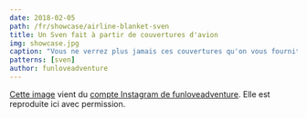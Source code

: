 ```yaml
---
date: 2018-02-05
path: /fr/showcase/airline-blanket-sven
title: Un Sven fait à partir de couvertures d'avion
img: showcase.jpg
caption: "Vous ne verrez plus jamais ces couvertures qu'on vous fournit dans les avions de la même façon."
patterns: [sven]
author: funloveadventure
---
```


[Cette image](https://www.instagram.com/p/BeKLaPfhGbU/) 
vient du [compte Instagram de funloveadventure](https://www.instagram.com/funloveadventure/).
Elle est reproduite ici avec permission.
